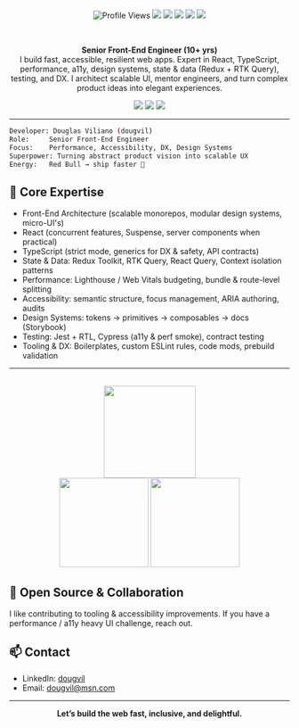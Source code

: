 <div align="center">
<br/>

![Profile Views](https://komarev.com/ghpvc/?username=dougvil&style=flat-square&color=0e8fdd)
<img src="https://img.shields.io/badge/Focus-Frontend%20Architecture-5936ec?style=flat-square" />
<img src="https://img.shields.io/badge/Code%20Quality-First-1abc9c?style=flat-square" />
<img src="https://img.shields.io/badge/Performance-%3C1s%20TTI-f39c12?style=flat-square" />
<img src="https://img.shields.io/badge/Accessibility-WCAG%202.1%20AA-2ecc71?style=flat-square" />
<img src="https://img.shields.io/badge/Design%20Systems-Scalable-9b59b6?style=flat-square" />

<br/>

<strong>Senior Front-End Engineer (10+ yrs)</strong><br/>
I build fast, accessible, resilient web apps. Expert in React, TypeScript, performance, a11y, design systems, state & data (Redux + RTK Query), testing, and DX. I architect scalable UI, mentor engineers, and turn complex product ideas into elegant experiences.



<p>
<img src="https://img.shields.io/badge/React-20232a?style=for-the-badge&logo=react&logoColor=61dafb" />
<img src="https://img.shields.io/badge/TypeScript-3178c6?style=for-the-badge&logo=typescript&logoColor=white" />
<img src="https://img.shields.io/badge/Next.js-000000?style=for-the-badge&logo=next.js&logoColor=white" />
</p>

</div>

---

```bash
Developer: Douglas Viliano (dougvil)
Role:     Senior Front-End Engineer
Focus:    Performance, Accessibility, DX, Design Systems
Superpower: Turning abstract product vision into scalable UX
Energy:   Red Bull → ship faster 🚀
```

## 🧠 Core Expertise

- Front-End Architecture (scalable monorepos, modular design systems, micro-UI's)
- React (concurrent features, Suspense, server components when practical)
- TypeScript (strict mode, generics for DX & safety, API contracts)
- State & Data: Redux Toolkit, RTK Query, React Query, Context isolation patterns
- Performance: Lighthouse / Web Vitals budgeting, bundle & route-level splitting
- Accessibility: semantic structure, focus management, ARIA authoring, audits
- Design Systems: tokens → primitives → composables → docs (Storybook)
- Testing: Jest + RTL, Cypress (a11y & perf smoke), contract testing
- Tooling & DX: Boilerplates, custom ESLint rules, code mods, prebuild validation

---

<br>
<div align="center">
  <img height="165" src="https://streak-stats.demolab.com?user=dougvil&theme=tokyonight&hide_border=true" />
  <br/>
  <img height="160" src="https://github-readme-stats.vercel.app/api?username=dougvil&show_icons=true&theme=tokyonight&hide_border=true" />
  <img height="160" src="https://github-readme-stats.vercel.app/api/top-langs/?username=dougvil&layout=compact&theme=tokyonight&hide_border=true" />
</div>

## 🤝 Open Source & Collaboration

I like contributing to tooling & accessibility improvements. If you have a performance / a11y heavy UI challenge, reach out.

## 📫 Contact

- LinkedIn: [dougvil](https://www.linkedin.com/in/dougvil)
- Email: dougvil@msn.com

---

<div align="center">
  <strong>Let’s build the web fast, inclusive, and delightful.</strong>
</div>
